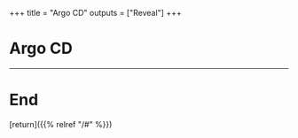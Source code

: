 
+++
title = "Argo CD"
outputs = ["Reveal"]
+++

# Argo CD

---

# End

[return]({{% relref "/#" %}})


